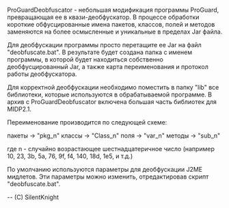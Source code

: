 ProGuardDeobfuscator - небольшая модификация программы ProGuard, превращающая ее в квази-деобфускатор. В процессе обработки короткие обфусцированные имена пакетов, классов, полей и методов заменяются на более осмысленные и уникальные в пределах Jar файла.

Для деобфускации программы просто перетащите ее Jar на файл "deobfuscate.bat". В результате будет создана папка с именем программы, в которой будет находиться собственно деобфусцированный Jar, а также карта переименования и протокол работы деобфускатора.

Для корректной деобфускации необходимо поместить в папку "lib" все библиотеки, которые используются в обрабатываемой программе. В архив с ProGuardDeobfuscator включена большая часть библиотек для MIDP2.1.

Переименование производится по следующей схеме:

пакеты -> "pkg_n"
классы -> "Class_n"
поля -> "var_n"
методы -> "sub_n"

где n - случайно возрастающее шестнадцатеричное число (например 10, 23, 3b, 5a, 76, 9f, f4, 140, 18d, 1e5, и т.д.)

По умолчанию используются параметры для деобфускации J2ME мидлетов. Эти параметры можно изменить, отредактировав скрипт "deobfuscate.bat".

--
(C) SilentKnight
